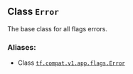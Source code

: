 

## Class  `Error` 
The base class for all flags errors.



### Aliases:

- Class [ `tf.compat.v1.app.flags.Error` ](/api_docs/python/tf/compat/v1/flags/Error)

